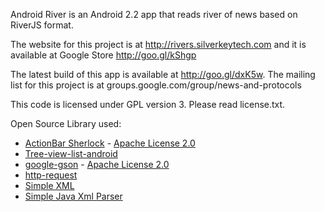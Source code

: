 Android River is an Android 2.2 app that reads river of news based on RiverJS format.

The website for this project is at http://rivers.silverkeytech.com and it is available at Google Store http://goo.gl/kShgp

The latest build of this app is available at http://goo.gl/dxK5w. The mailing list for this project is at groups.google.com/group/news-and-protocols

This code is licensed under GPL version 3. Please read license.txt.


Open Source Library used:
* [ActionBar Sherlock](http://actionbarsherlock.com/) - [Apache License 2.0](http://www.apache.org/licenses/LICENSE-2.0)
* [Tree-view-list-android](http://code.google.com/p/tree-view-list-android/)
* [google-gson](http://code.google.com/p/google-gson/) - [Apache License 2.0](http://www.apache.org/licenses/LICENSE-2.0)
* [http-request](https://github.com/kevinsawicki/http-request)
* [Simple XML](http://simple.sourceforge.net/)
* [Simple Java Xml Parser](https://github.com/thebuzzmedia/simple-java-xml-parser)